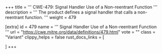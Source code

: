 +++
title = '''
CWE-479: Signal Handler Use of a Non-reentrant Function
'''
description	= '''
The product defines a signal handler that calls a non-reentrant function.
'''
weight = 479

[extra]
id = 479
name = '''
Signal Handler Use of a Non-reentrant Function
'''
url = "https://cwe.mitre.org/data/definitions/479.html"
vote = ""
class = "Variant"
clippy_helps = false
rust_docs_links = [
	
]
+++
